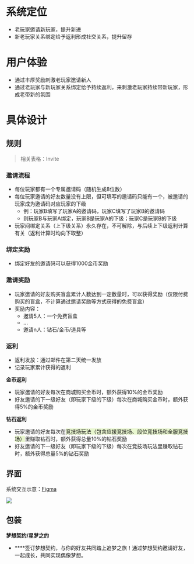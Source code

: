 # 系统定位
+ 老玩家邀请新玩家，提升新进
+ 新老玩家关系绑定给予返利形成社交关系，提升留存

# 用户体验
+ 通过丰厚奖励刺激老玩家邀请新人
+ 通过老玩家与新玩家关系绑定给予持续返利，来刺激老玩家持续带新玩家，形成老带新的氛围

# 具体设计
## 规则
> 相关表格：Invite
>

### 邀请流程
+ 每位玩家都有一个专属邀请码（随机生成8位数）
+ 每位玩家邀请的好友数量没有上限，但可填写的邀请码只能有一个，被邀请的玩家成为邀请码对应玩家的下级
    - 例：玩家B填写了玩家A的邀请码，玩家C填写了玩家B的邀请码
    - 则玩家B与玩家A绑定，玩家B是玩家A的下级；玩家C是玩家B的下级
+ 玩家间绑定关系（上下级关系）永久存在，不可解除，与后续上下级返利计算有关（返利计算时均向下取整）

### 绑定奖励
+ 绑定好友的邀请码可以获得1000金币奖励

### 邀请奖励
+ 玩家邀请的好友购买盲盒累计人数达到一定数量时，可以获得奖励（仅限付费购买的盲盒，不计算通过邀请奖励等方式获得的免费盲盒）
+ 奖励内容：
    - 邀请5人：一个免费盲盒
    - ...
    - 邀请n人：钻石/金币/道具等

### 返利
+ 返利发放：通过邮件在第二天统一发放
+ 记录玩家累计获得的返利

**金币返利**

+ 玩家邀请的好友每次在商城购买金币时，额外获得10%的金币奖励
+ 好友邀请的下一级好友（即玩家下级的下级）每次在商城购买金币时，额外获得5%的金币奖励

**钻石返利**

+ 玩家邀请的好友每次在<font style="background-color:#E8F7CF;">竞技场玩法（包含应援竞技场、段位竞技场和全服竞技场）</font>里赚取钻石时，额外获得总量10%的钻石奖励
+ 好友邀请的下一级好友（即玩家下级的下级）每次在竞技场玩法里赚取钻石时，额外获得总量5%的钻石奖励

## 界面
系统交互示意：[Figma](https://www.figma.com/proto/ur2EQGzWSUhGfkkGMuJgm8/Untitled?page-id=0%3A1&node-id=2355-30&viewport=332%2C-24275%2C1&t=BxDG9Pl4ibVYlUUW-1&scaling=min-zoom&starting-point-node-id=17%3A7&show-proto-sidebar=1)

![](https://cdn.nlark.com/yuque/0/2024/png/26927517/1717392370621-9b54ca3a-2917-4c50-8647-fd27984350c0.png)

## 包装
**<font style="color:rgb(13, 13, 13);">梦想契约/星梦之约</font>**

+ ****<font style="color:rgb(13, 13, 13);">签订梦想契约，与你的好友共同踏上追梦之旅！通过梦想契约邀请好友，一起成长，共同实现偶像梦想。</font>

